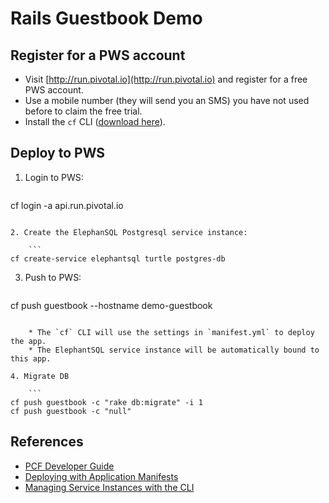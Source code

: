 # Rails Guestbook Demo

## Register for a PWS account

- Visit [http://run.pivotal.io](http://run.pivotal.io) and register for a free PWS account.
- Use a mobile number (they will send you an SMS) you have not used before to claim the free trial.
- Install the `cf` CLI ([download here](https://github.com/cloudfoundry/cli#downloads)).

## Deploy to PWS

1. Login to PWS:

	```
cf login -a api.run.pivotal.io
```

2. Create the ElephanSQL Postgresql service instance:

	```
cf create-service elephantsql turtle postgres-db
```

3. Push to PWS:

	```
cf push guestbook --hostname demo-guestbook
```

	* The `cf` CLI will use the settings in `manifest.yml` to deploy the app.
	* The ElephantSQL service instance will be automatically bound to this app.

4. Migrate DB

	```
cf push guestbook -c "rake db:migrate" -i 1
cf push guestbook -c "null"
```

## References

- [PCF Developer Guide](http://docs.pivotal.io/pivotalcf/1-7/devguide/index.html)
- [Deploying with Application Manifests](http://docs.pivotal.io/pivotalcf/1-7/devguide/deploy-apps/manifest.html)
- [Managing Service Instances with the CLI
](http://docs.pivotal.io/pivotalcf/1-7/devguide/services/managing-services.html)